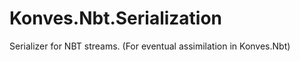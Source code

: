 Konves.Nbt.Serialization
========================

Serializer for NBT streams.  (For eventual assimilation in Konves.Nbt)
